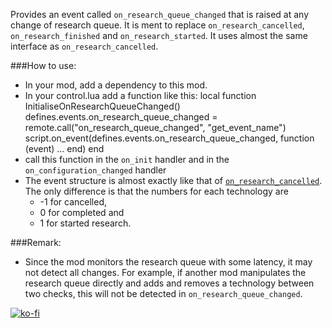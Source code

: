 Provides an event called `on_research_queue_changed` that is raised at any change of research queue.
It is ment to replace `on_research_cancelled`, `on_research_finished` and `on_research_started`.
It uses almost the same interface as `on_research_cancelled`.

###How to use: 
- In your mod, add a dependency to this mod.
- In your control.lua add a function like this:
      local function InitialiseOnResearchQueueChanged() 
          defines.events.on_research_queue_changed = remote.call("on_research_queue_changed", "get_event_name")
          script.on_event(defines.events.on_research_queue_changed, function (event) ... end)
      end
- call this function in the `on_init` handler and in the `on_configuration_changed` handler
- The event structure is almost exactly like that of [`on_research_cancelled`](https://lua-api.factorio.com/latest/events.html#on_research_cancelled). The only difference is that the numbers for each technology are 
  - -1 for cancelled, 
  - 0 for completed and 
  - 1 for started research.

###Remark: 
- Since the mod monitors the research queue with some latency, it may not detect all changes. For example, if another mod manipulates the research queue directly and adds and removes a technology between two checks, this will not be detected in `on_research_queue_changed`.

[![ko-fi](https://ko-fi.com/img/githubbutton_sm.svg)](https://ko-fi.com/G2G4BH6WX)
